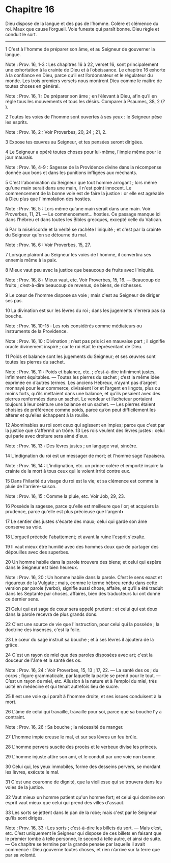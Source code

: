 # Chapitre 16

Dieu dispose de la langue et des pas de l’homme.
Colère et clémence du roi.
Maux que cause l’orgueil.
Voie funeste qui paraît bonne.
Dieu règle et conduit le sort.

***

1 C'est à l'homme de préparer son âme, et au Seigneur de gouverner la langue.

<span class="bible-note">Note : </span> Prov. 16, 1-3 : Les chapitres 16 à 22, verset 16, sont principalement une exhortation à la crainte de Dieu et à l’obéissance. Le chapitre 16 exhorte à la confiance en Dieu, parce qu’il est l’ordonnateur et le régulateur du monde. Les trois premiers versets nous montrent Dieu comme le maître de toutes choses en général.

<span class="bible-note">Note : </span> Prov. 16, 1 : De préparer son âme ; en l’élevant à Dieu, afin qu’il en règle tous les mouvements et tous les désirs. Comparer à Psaumes, 38, 2 (? ).


2 Toutes les voies de l'homme sont ouvertes à ses yeux : le Seigneur pèse les esprits.

<span class="bible-note">Note : </span> Prov. 16, 2 : Voir Proverbes, 20, 24 ; 21, 2.


3 Expose tes œuvres au Seigneur, et tes pensées seront dirigées.


4 Le Seigneur a opéré toutes choses pour lui-même, l'impie même pour le jour mauvais.

<span class="bible-note">Note : </span> Prov. 16, 4-9 : Sagesse de la Providence divine dans la récompense donnée aux bons et dans les punitions infligées aux méchants.


5 C'est l'abomination du Seigneur que tout homme arrogant ; lors même qu'une main serait dans une main, il n'est point innocent.
Le commencement de la bonne voie est de faire la justice : or elle est agréable à Dieu plus que l'immolation des hosties.

<span class="bible-note">Note : </span> Prov. 16, 5 : Lors même qu’une main serait dans une main. Voir Proverbes, 11, 21. ― Le commencement… hosties. Ce passage manque ici dans l’hébreu et dans toutes les Bibles grecques, excepté celle du Vatican.


6 Par la miséricorde et la vérité se rachète l'iniquité ; et c'est par la crainte du Seigneur qu'on se détourne du mal.

<span class="bible-note">Note : </span> Prov. 16, 6 : Voir Proverbes, 15, 27.


7 Lorsque plairont au Seigneur les voies de l'homme, il convertira ses ennemis même à la paix.


8 Mieux vaut peu avec la justice que beaucoup de fruits avec l'iniquité.

<span class="bible-note">Note : </span> Prov. 16, 8 : Mieux vaut, etc. Voir Proverbes, 15, 16. ― Beaucoup de fruits ; c’est-à-dire beaucoup de revenus, de biens, de richesses.


9 Le cœur de l'homme dispose sa voie ; mais c'est au Seigneur de diriger ses pas.


10 La divination est sur les lèvres du roi ; dans les jugements n'errera pas sa bouche.

<span class="bible-note">Note : </span> Prov. 16, 10-15 : Les rois considérés comme médiateurs ou instruments de la Providence.

<span class="bible-note">Note : </span> Prov. 16, 10 : Divination ; n’est pas pris ici en mauvaise part ; il signifie oracle divinement inspiré ; car le roi était le représentant de Dieu.

11 Poids et balance sont les jugements du Seigneur; et ses œuvres sont toutes les pierres du sachet.

<span class="bible-note">Note : </span> Prov. 16, 11 : Poids et balance, etc. ; c’est-à-dire infiniment justes, infiniment équitables. ― Toutes les pierres du sachet ; c’est la même idée exprimée en d’autres termes. Les anciens Hébreux, n’ayant pas d’argent monnayé pour leur commerce, divisaient l’or et l’argent en lingots, plus ou moins forts, qu’ils mettaient dans une balance, et qu’ils pesaient avec des pierres renfermées dans un sachet. Le vendeur et l’acheteur portaient toujours à leur ceinture une balance et un sachet. ― Les pierres étaient choisies de préférence comme poids, parce qu’on peut difficilement les altérer et qu’elles échappent à la rouille.

12 Abominables au roi sont ceux qui agissent en impies; parce que c'est par la justice que s'affermit un trône. 13 Les rois veulent des lèvres justes : celui qui parle avec droiture sera aimé d'eux.

<span class="bible-note">Note : </span> Prov. 16, 13 : Des lèvres justes ; un langage vrai, sincère.

14 L'indignation du roi est un messager de mort; et l'homme sage l'apaisera.

<span class="bible-note">Note : </span> Prov. 16, 14 : L’indignation, etc. un prince colère et emporté inspire la crainte de la mort à tous ceux qui le voient irrité contre eux.

15 Dans l'hilarité du visage du roi est la vie; et sa clémence est comme la pluie de l'arrière-saison.

<span class="bible-note">Note : </span> Prov. 16, 15 : Comme la pluie, etc. Voir Job, 29, 23.


16 Possède la sagesse, parce qu'elle est meilleure que l'or; et acquiers la prudence, parce qu'elle est plus précieuse que l'argent•


17 Le sentier des justes s'écarte des maux; celui qui garde son âme conserve sa voie.


18 L'orgueil précède l'abattement; et avant la ruine l'esprit s'exalte.


19 Il vaut mieux être humilié avec des hommes doux que de partager des dépouilles avec des superbes.


20 Un homme habile dans la parole trouvera des biens; et celui qui espère dans le Seigneur est bien heureux.

<span class="bible-note">Note : </span> Prov. 16, 20 : Un homme habile dans la parole. C’est le sens exact et rigoureux de la Vulgate ; mais, comme le terme hébreu rendu dans cette version par parole (verbo), signifie aussi chose, affaire, et qu’il a été traduit dans les Septante par choses, affaires, bien des traducteurs lui ont donné ce dernier sens.


21 Celui qui est sage de cœur sera appelé prudent : et celui qui est doux dans la parole recevra de plus grands dons.


22 C'est une source de vie que l'instruction, pour celui qui la possède ; la doctrine des insensés, c'est la folie.


23 Le cœur du sage instruit sa bouche ; et à ses lèvres il ajoutera de la grâce.


24 C'est un rayon de miel que des paroles disposées avec art; c'est la douceur de l'âme et la santé des os.

<span class="bible-note">Note : </span> Prov. 16, 24 : Voir Proverbes, 15, 13 ; 17, 22. ― La santé des os ; du corps ; figure grammaticale, par laquelle la partie se prend pour le tout. ― C’est un rayon de miel, etc. Allusion à la nature et à l’emploi du miel, très usité en médecine et qui tenait autrefois lieu de sucre.


25 Il est une voie qui paraît à l'homme droite, et ses issues conduisent à la mort.


26 L'âme de celui qui travaille, travaille pour soi, parce que sa bouche l'y a contraint.

<span class="bible-note">Note : </span> Prov. 16, 26 : Sa bouche ; la nécessité de manger.


27 L'homme impie creuse le mal, et sur ses lèvres un feu brûle.


28 L'homme pervers suscite des procès et le verbeux divise les princes.


29 L'homme injuste attire son ami, et le conduit par une voie non bonne.


30 Celui qui, les yeux immobiles, forme des desseins pervers, se mordant les lèvres, exécute le mal.


31 C'est une couronne de dignité, que la vieillesse qui se trouvera dans les voies de la justice.


32 Vaut mieux un homme patient qu'un homme fort; et celui qui domine son esprit vaut mieux que celui qui prend des villes d'assaut.


33 Les sorts se jettent dans le pan de la robe; mais c'est par le Seigneur qu'ils sont dirigés.

<span class="bible-note">Note : </span> Prov. 16, 33 : Les sorts ; c’est-à-dire les billets du sort. ― Mais c’est, etc. C’est uniquement le Seigneur qui dispose de ces billets en faisant que le premier tombe à telle personne, le second à telle autre, et ainsi de suite. ― Ce chapitre se termine par la grande pensée par laquelle il avait commencé : Dieu gouverne toutes choses, et rien n’arrive sur la terre que par sa volonté.

